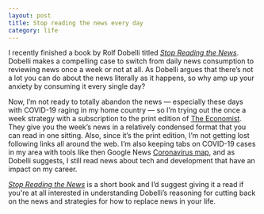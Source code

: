 ```yaml
---
layout: post
title: Stop reading the news every day
category: life
---
```

I recently finished a book by Rolf Dobelli titled *[Stop Reading the News](https://www.amazon.com/Stop-Reading-News-information-overload/dp/1529342686/ref=as_li_ss_tl?ie=UTF8&linkCode=ll1&tag=chrisltd-20&linkId=056efc733ff70a296530915dd46d75ff&language=en_US)*. Dobelli makes a compelling case to switch from daily news consumption to reviewing news once a week or not at all. As Dobelli argues that there’s not a lot you can do about the news literally as it happens, so why amp up your anxiety by consuming it every single day?

Now, I’m not ready to totally abandon the news — especially these days with COVID-19 raging in my home country — so I’m trying out the once a week strategy with a subscription to the print edition of [The Economist](https://www.economist.com/). They give you the week’s news in a relatively condensed format that you can read in one sitting. Also, since it’s the print edition, I’m not getting lost following links all around the web. I’m also keeping tabs on COVID-19 cases in my area with tools like then Google News [Coronavirus map](https://news.google.com/covid19/map?hl=en-US&mid=%2Fm%2F059rby&gl=US&ceid=US%3Aen), and as Dobelli suggests, I still read news about tech and development that have an impact on my career.

*[Stop Reading the News](https://www.amazon.com/Stop-Reading-News-information-overload/dp/1529342686/ref=as_li_ss_tl?ie=UTF8&linkCode=ll1&tag=chrisltd-20&linkId=056efc733ff70a296530915dd46d75ff&language=en_US)* is a short book and I’d suggest giving it a read if you're at all interested in understanding Dobelli’s reasoning for cutting back on the news and strategies for how to replace news in your life.